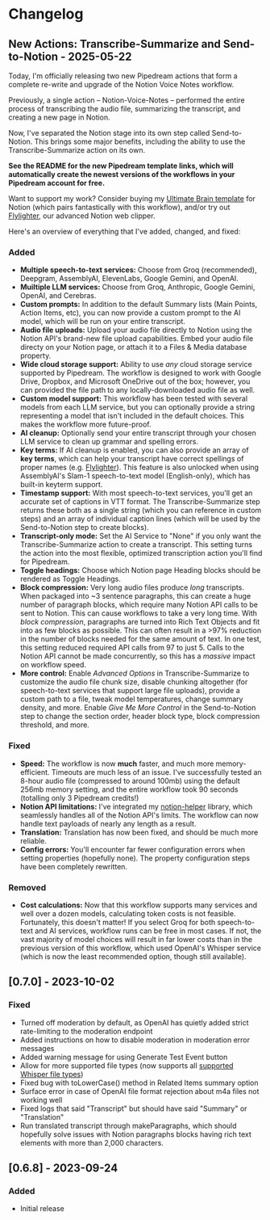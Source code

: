 # Changelog

## New Actions: Transcribe-Summarize and Send-to-Notion - 2025-05-22

Today, I'm officially releasing two new Pipedream actions that form a complete re-write and upgrade of the Notion Voice Notes workflow.

Previously, a single action – Notion-Voice-Notes – performed the entire process of transcribing the audio file, summarizing the transcript, and creating a new page in Notion.

Now, I've separated the Notion stage into its own step called Send-to-Notion. This brings some major benefits, including the ability to use the Transcribe-Summarize action on its own.

**See the README for the new Pipedream template links, which will automatically create the newest versions of the workflows in your Pipedream account for free.**

Want to support my work? Consider buying my [Ultimate Brain template](https://thomasjfrank.com/brain/) for Notion (which pairs fantastically with this workflow), and/or try out [Flylighter](https://flylighter.com), our advanced Notion web clipper.

Here's an overview of everything that I've added, changed, and fixed:

### Added
- **Multiple speech-to-text services:** Choose from Groq (recommended), Deepgram, AssemblyAI, ElevenLabs, Google Gemini, and OpenAI.
- **Muiltiple LLM services:** Choose from Groq, Anthropic, Google Gemini, OpenAI, and Cerebras.
- **Custom prompts:** In addition to the default Summary lists (Main Points, Action Items, etc), you can now provide a custom prompt to the AI model, which will be run on your entire transcript.
- **Audio file uploads:** Upload your audio file directly to Notion using the Notion API's brand-new file upload capabilities. Embed your audio file directy on your Notion page, or attach it to a Files & Media database property.
- **Wide cloud storage support:** Ability to use *any* cloud storage service supported by Pipedream. The workflow is designed to work with Google Drive, Dropbox, and Microsoft OneDrive out of the box; however, you can provided the file path to any locally-downloaded audio file as well.
- **Custom model support:** This workflow has been tested with several models from each LLM service, but you can optionally provide a string representing a model that isn't included in the default choices. This makes the workflow more future-proof.
- **AI cleanup:** Optionally send your entire transcript through your chosen LLM service to clean up grammar and spelling errors. 
- **Key terms:** If AI cleanup is enabled, you can also provide an array of **key terms**, which can help your transcript have correct spellings of proper names (e.g. [Flylighter](https://flylighter.com)). This feature is also unlocked when using AssemblyAI's Slam-1 speech-to-text model (English-only), which has built-in keyterm support.
- **Timestamp support:** With most speech-to-text services, you'll get an accurate set of captions in VTT format. The Transcribe-Summarize step returns these both as a single string (which you can reference in custom steps) and an array of individual caption lines (which will be used by the Send-to-Notion step to create blocks).
- **Transcript-only mode:** Set the AI Service to "None" if you only want the Transcribe-Summarize action to create a transcript. This setting turns the action into the most flexible, optimized transcription action you'll find for Pipedream.
- **Toggle headings:** Choose which Notion page Heading blocks should be rendered as Toggle Headings.
- **Block compression:** Very long audio files produce *long* transcripts. When packaged into ~3 sentence paragraphs, this can create a huge number of paragraph blocks, which require many Notion API calls to be sent to Notion. This can cause workflows to take a very long time. With *block compression*, paragraphs are turned into Rich Text Objects and fit into as few blocks as possible. This can often result in a >97% reduction in the number of blocks needed for the same amount of text. In one test, this setting reduced required API calls from 97 to just 5. Calls to the Notion API cannot be made concurrently, so this has a *massive* impact on workflow speed.
- **More control:** Enable *Advanced Options* in Transcribe-Summarize to customize the audio file chunk size, disable chunking altogether (for speech-to-text services that support large file uploads), provide a custom path to a file, tweak model temperatures, change summary density, and more. Enable *Give Me More Control* in the Send-to-Notion step to change the section order, header block type, block compression threshold, and more.

### Fixed
- **Speed:** The workflow is now **much** faster, and much more memory-efficient. Timeouts are much less of an issue. I've successfully tested an 8-hour audio file (compressed to around 100mb) using the default 256mb memory setting, and the entire workflow took 90 seconds (totalling only 3 Pipedream credits!)
- **Notion API limitations:** I've integrated my [notion-helper](https://github.com/TomFrankly/notion-helper) library, which seamlessly handles all of the Notion API's limits. The workflow can now handle text payloads of nearly any length as a result.
- **Translation:** Translation has now been fixed, and should be much more reliable.
- **Config errors:** You'll encounter far fewer configuration errors when setting properties (hopefully none). The property configuration steps have been completely rewritten.

### Removed
- **Cost calculations:** Now that this workflow supports many services and well over a dozen models, calculating token costs is not feasible. Fortunately, this doesn't matter! If you select Groq for both speech-to-text and AI services, workflow runs can be free in most cases. If not, the vast majority of model choices will result in far lower costs than in the previous version of this workflow, which used OpenAI's Whisper service (which is now the least recommended option, though still available).

## [0.7.0] - 2023-10-02

### Fixed
- Turned off moderation by default, as OpenAI has quietly added strict rate-limiting to the moderation endpoint
- Added instructions on how to disable moderation in moderation error messages
- Added warning message for using Generate Test Event button
- Allow for more supported file types (now supports all [supported Whisper file types](https://platform.openai.com/docs/guides/speech-to-text))
- Fixed bug with toLowerCase() method in Related Items summary option
- Surface error in case of OpenAI file format rejection about m4a files not working well
- Fixed logs that said "Transcript" but should have said "Summary" or "Translation"
- Run translated transcript through makeParagraphs, which should hopefully solve issues with Notion paragraphs blocks having rich text elements with more than 2,000 characters.

## [0.6.8] - 2023-09-24

### Added
- Initial release